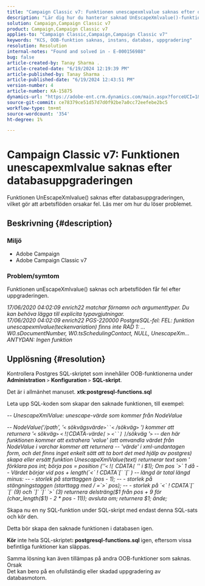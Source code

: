 ```yaml
---
title: "Campaign Classic v7: Funktionen unescapexmlvalue saknas efter databasuppgraderingen"
description: "Lär dig hur du hanterar saknad UnEscapeXmlvalue()-funktion och arbetsflöden som stöter på fel efter uppgraderingen."
solution: Campaign,Campaign Classic v7
product: Campaign,Campaign Classic v7
applies-to: "Campaign Classic,Campaign,Campaign Classic v7"
keywords: "KCS, OOB-funktion saknas, instans, databas, uppgradering"
resolution: Resolution
internal-notes: "Found and solved in - E-000156988"
bug: false
article-created-by: Tanay Sharma .
article-created-date: "6/19/2024 12:19:39 PM"
article-published-by: Tanay Sharma .
article-published-date: "6/19/2024 12:43:51 PM"
version-number: 4
article-number: KA-15875
dynamics-url: "https://adobe-ent.crm.dynamics.com/main.aspx?forceUCI=1&pagetype=entityrecord&etn=knowledgearticle&id=56b14c2d-362e-ef11-840b-6045bd0065b6"
source-git-commit: ce78379ce51d57d7d0f92be7a0cc72eefebe2bc5
workflow-type: tm+mt
source-wordcount: '354'
ht-degree: 1%

---
```


# Campaign Classic v7: Funktionen unescapexmlvalue saknas efter databasuppgraderingen


Funktionen UnEscapeXmlvalue() saknas efter databasuppgraderingen, vilket gör att arbetsflöden orsakar fel. Läs mer om hur du löser problemet.

## Beskrivning {#description}


### Miljö

- Adobe Campaign
- Adobe Campaign Classic v7


### Problem/symtom

Funktionen unEscapeXmlvalue() saknas och arbetsflöden får fel efter uppgraderingen.

*17/06/2020 04:02:09 enrich22 matchar förnamn och argumenttyper. Du kan behöva lägga till explicita typavgjutningar. 
<br>17/06/2020 04:02:09 enrich22 PGS-220000 PostgreSQL-fel: FEL: funktion unescapexmlvalue(teckenvariation) finns inte RAD 1: ... W0.sDocumentNumber, W0.tsSchedulingContact, NULL, UnescapeXm...  ANTYDAN: Ingen funktion*


## Upplösning {#resolution}


Kontrollera Postgres SQL-skriptet som innehåller OOB-funktionerna under <b>Administration</b> `>`  <b>Konfiguration</b> `>`  <b>SQL-skript</b>.

Det är i allmänhet manuset. <b>xtk:postgresql-functions.sql</b>

Leta upp SQL-koden som skapar den saknade funktionen, till exempel:

*-- UnescapeXmlValue: unescape-värde som kommer från NodeValue*

*-- NodeValue(&#39;/path&#39;, &#39;`<` sökvägsvärde`>``<` /sökväg`>` &#39;) kommer att returnera &#39;`<` sökväg`>` `<` !`[`CDATA-värde`[` `>` `<``]` `]`/sökväg &#39;`>`
-- den här funktionen kommer att extrahera &#39;value&#39; (att omvandla värdet från NodeValue i varchar kommer att returnera
-- &#39;värde&#39; i xml-undantagen form, och det finns inget enkelt sätt att ta bort det med hjälp av postgres)
skapa eller ersätt funktion UnescapeXmlValue(text) returnerar text som &#39;
förklara
pos int;
börja
pos = position (&#39;&#39;`<` !`[` CDATA`[` &#39;&#39; i $1);
Om pos `>`  1
då
-- Värdet börjar vid pos + length(`<` ! CDATA`[` `[` )
-- längd är total längd minus:
-- - storlek på starttaggen (pos - 1);
-- - storlek på stängningstaggen (starttagg med / =`>`  pos);
-- - storlek på `<` ! CDATA`[` `[`  (9) och `]` `]` `>`  (3)
returnera delsträng($1 från pos + 9 för (char_length($1) - 2 \* pos - 11));
avsluta om;
returnera $1;
ände;*

Skapa nu en ny SQL-funktion under SQL-skript med endast denna SQL-sats och kör den.

Detta bör skapa den saknade funktionen i databasen igen.

<b>Kör</b> inte hela SQL-skriptet<b>: postgresql-functions.sql </b>igen, eftersom vissa befintliga funktioner kan släppas.

Samma lösning kan även tillämpas på andra OOB-funktioner som saknas.
<br>Orsak<br>
Det kan bero på en ofullständig eller skadad uppgradering av databasmotorn.
